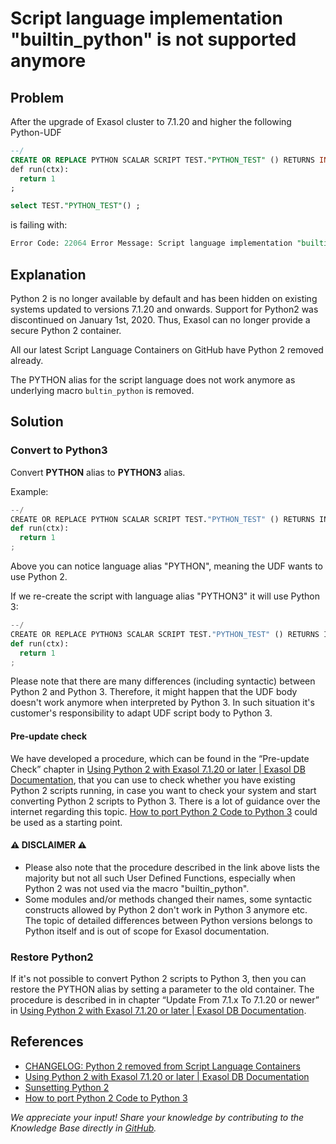 # Script language implementation "builtin_python" is not supported anymore

## Problem

After the upgrade of Exasol cluster to 7.1.20 and higher the following Python-UDF

```SQL
--/
CREATE OR REPLACE PYTHON SCALAR SCRIPT TEST."PYTHON_TEST" () RETURNS INT AS
def run(ctx):
  return 1
;

select TEST."PYTHON_TEST"() ;
```

is failing with:

```SQL
Error Code: 22064 Error Message: Script language implementation "builtin_python" is not supported anymore. Please consider switching to Python3. If this is not possible at all, please contact Exasol support." caught in script "TEST"."PYTHON_TEST" at line N (Session: 1835276087831811338), SQLSTATE [43000]
```

## Explanation

Python 2 is no longer available by default and has been hidden on existing systems updated to versions 7.1.20 and onwards. Support for Python2 was discontinued on January 1st, 2020. Thus, Exasol can no longer provide a secure Python 2 container.

All our latest Script Language Containers on GitHub have Python 2 removed already.

The PYTHON alias for the script language does not work anymore as underlying macro `bultin_python` is removed.

## Solution

### Convert to Python3

Convert **PYTHON** alias to **PYTHON3** alias.

Example:

```python
--/
CREATE OR REPLACE PYTHON SCALAR SCRIPT TEST."PYTHON_TEST" () RETURNS INT AS
def run(ctx):
  return 1
;
```

Above you can notice language alias "PYTHON", meaning the UDF wants to use Python 2.

If we re-create the script with language alias "PYTHON3" it will use Python 3:

```python
--/
CREATE OR REPLACE PYTHON3 SCALAR SCRIPT TEST."PYTHON_TEST" () RETURNS INT AS
def run(ctx):
  return 1
;
```

Please note that there are many differences (including syntactic) between Python 2 and Python 3. Therefore, it might happen that the UDF body doesn't work anymore when interpreted by Python 3.
In such situation it's customer's responsibility to adapt UDF script body to Python 3. 

#### Pre-update check

We have developed a procedure, which can be found in the “Pre-update Check” chapter in  [Using Python 2 with Exasol 7.1.20 or later | Exasol DB Documentation](https://docs.exasol.com/db/7.1/database_concepts/udf_scripts/python2_extended_use.htm#UpdateFrom71xTo7120ornewer), that you can use to check whether you have existing Python 2 scripts running, in case you want to check your system and start converting Python 2 scripts to Python 3. There is a lot of guidance over the internet regarding this topic. [How to port Python 2 Code to Python 3](https://docs.python.org/3/howto/pyporting.html) could be used as a starting point.

#### ⚠ DISCLAIMER ⚠

* Please also note that the procedure described in the link above lists the majority but not all such User Defined Functions, especially when Python 2 was not used via the macro "builtin_python".
* Some modules and/or methods changed their names, some syntactic constructs allowed by Python 2 don't work in Python 3 anymore etc. The topic of detailed differences between Python versions belongs to Python itself and is out of scope for Exasol documentation.

### Restore Python2

If it's not possible to convert Python 2 scripts to Python 3, then you can restore the PYTHON alias by setting a parameter to the old container. The procedure is described in in chapter “Update From 7.1.x To 7.1.20 or newer” in [Using Python 2 with Exasol 7.1.20 or later | Exasol DB Documentation](https://docs.exasol.com/db/7.1/database_concepts/udf_scripts/python2_extended_use.htm#UpdateFrom71xTo7120ornewer).

## References

* [CHANGELOG: Python 2 removed from Script Language Containers](https://exasol.my.site.com/s/article/Changelog-content-16903)
* [Using Python 2 with Exasol 7.1.20 or later | Exasol DB Documentation](https://docs.exasol.com/db/7.1/database_concepts/udf_scripts/python2_extended_use.htm#UpdateFrom71xTo7120ornewer)
* [Sunsetting Python 2](https://www.python.org/doc/sunset-python-2/#:~:text=The%20sunset%20date%20has%20now,when%20we%20released%20Python%202.7.)
* [How to port Python 2 Code to Python 3](https://docs.python.org/3/howto/pyporting.html)

*We appreciate your input! Share your knowledge by contributing to the Knowledge Base directly in [GitHub](https://github.com/exasol/public-knowledgebase).*
